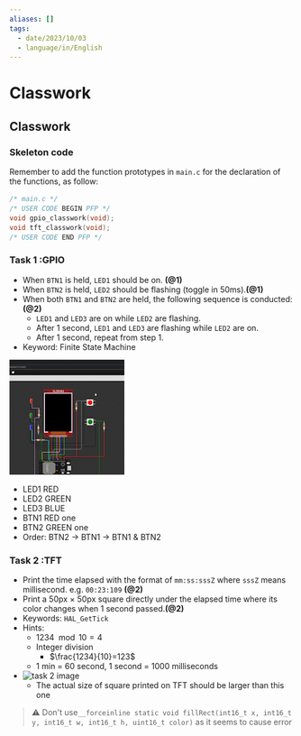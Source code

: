 ```yaml
---
aliases: []
tags:
  - date/2023/10/03
  - language/in/English
---
```


# Classwork

## __Classwork__

### Skeleton code

Remember to add the function prototypes in `main.c` for the declaration of the functions, as follow:

```C
/* main.c */
/* USER CODE BEGIN PFP */
void gpio_classwork(void);
void tft_classwork(void);
/* USER CODE END PFP */
```

### __Task 1__ :GPIO

- When `BTN1` is held, `LED1` should be on. __(@1)__
- When `BTN2` is held, `LED2` should be flashing (toggle in 50ms).__(@1)__
- When both `BTN1` and `BTN2` are held, the following sequence is conducted:__(@2)__
  - `LED1` and `LED3` are on while `LED2` are flashing.
  - After 1 second, `LED1` and `LED3` are flashing while `LED2` are on.
  - After 1 second, repeat from step 1.
- Keyword: Finite State Machine

![task 1 image](zF0Q2Lg.gif)

- LED1 RED
- LED2 GREEN
- LED3 BLUE
- BTN1 RED one
- BTN2 GREEN one
- Order: BTN2 -> BTN1 -> BTN1 & BTN2

### __Task 2__ :TFT

- Print the time elapsed with the format of `mm:ss:sssZ` where `sssZ` means millisecond. e.g. `00:23:109` __(@2)__
- Print a 50px $\times$ 50px square directly under the elapsed time where its color changes when 1 second passed.__(@2)__
- Keywords: `HAL_GetTick`
- Hints:
  - ​$1234\mod10=4$
  - Integer division
    - $\frac{1234}{10}=123$
  - 1 min = 60 second, 1 second = 1000 milliseconds
- ​![task 2 image](2K6QaHR.gif)
  - The actual size of square printed on TFT should be larger than this one

> ⚠ Don't use`__forceinline static void fillRect(int16_t x, int16_t y, int16_t w, int16_t h, uint16_t color)` as it seems to cause error
